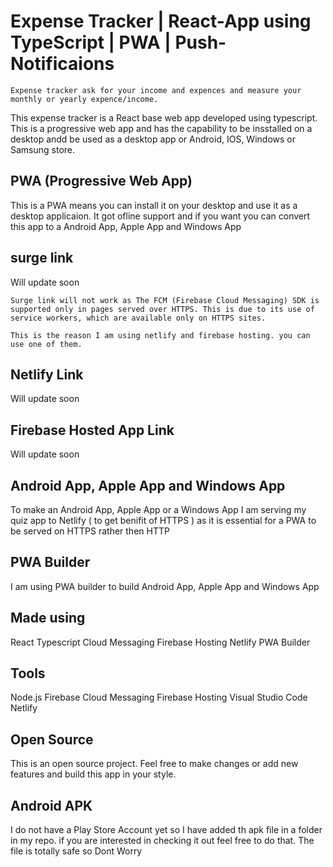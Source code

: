 # Expense Tracker | React-App using TypeScript | PWA | Push-Notificaions
    Expense tracker ask for your income and expences and measure your monthly or yearly expence/income. 

 
This expense tracker is a React base web app developed using typescript. 
This is a progressive web app and has the capability to be insstalled on a desktop andd be used as a desktop app or Android, IOS, Windows or Samsung store.
 

## PWA (Progressive Web App)
This is a PWA means you can install it on your desktop and use it as a desktop applicaion. It got ofline support and if you want you can convert this app to a
Android App, Apple App and Windows App


## surge link 
Will update soon

    Surge link will not work as The FCM (Firebase Cloud Messaging) SDK is supported only in pages served over HTTPS. This is due to its use of service workers, which are available only on HTTPS sites.

    This is the reason I am using netlify and firebase hosting. you can use one of them.


## Netlify Link
Will update soon

## Firebase Hosted App Link

Will update soon

## Android App, Apple App and Windows App
To make an Android App, Apple App or a Windows App I am serving my quiz app to Netlify ( to get benifit of HTTPS ) as it is essential for a PWA to be served on HTTPS rather then HTTP

## PWA Builder

I am using PWA builder to build Android App, Apple App and Windows App

## Made using 
React
Typescript
Cloud Messaging
Firebase Hosting
Netlify
PWA Builder

## Tools

Node.js 
Firebase
Cloud Messaging
Firebase Hosting
Visual Studio Code 
Netlify 


## Open Source
This is an open source project. Feel free to make changes or add new features and build this app in your style.

## Android APK
I do not have a Play Store Account yet so I have added th apk file in a folder in my repo. if you are interested in checking it out feel free to do that.
The file is totally safe so Dont Worry
